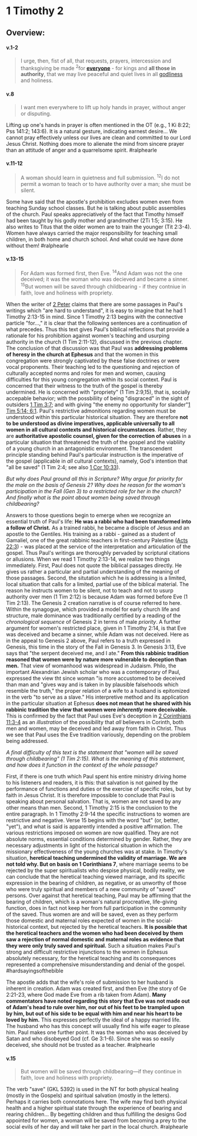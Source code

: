 # 1 Timothy 2

## Overview:



#### v.1-2
>I urge, then, fist of all, that requests, prayers, intercession and thanksgiving be made <sup>2</sup>for **[everyone](Ephesians6.md#v.18)** - for kings and **all those in authority**, that we may live peaceful and quiet lives in all [godliness](godliness) and holiness.

#### v.8
>I want men everywhere to lift up holy hands in prayer, without anger or disputing.

Lifting up one's hands in prayer is often mentioned in the OT (e.g., 1 Ki 8:22; Pss 141:2; 143:6). It is a natural gesture, indicating earnest desire... We cannot pray effectively unless our lives are clean and committed to our Lord Jesus Christ. Nothing does more to alienate the mind from sincere prayer than an attitude of anger and a quarrelsome spirit.
#ralphearle 

#### v.11-12
>A woman should learn in quietness and full submission. <sup>12</sup>I do not permit a woman to teach or to have authority over a man; she must be silent.

Some have said that the apostle's prohibition excludes women even from teaching Sunday school classes. But he is talking about public assemblies of the church. Paul speaks appreciatively of the fact that Timothy himself had been taught by his godly mother and grandmother (2Ti 1:5; 3:15). He also writes to Titus that the older women are to train the younger (Tit 2:3-4). Women have always carried the major responsibility for teaching small children, in both home and church school. And what could we have done without them!
#ralphearle

#### v.13-15
>For Adam was formed first, then Eve. <sup>14</sup>And Adam was not the one deceived; it was the woman who was decieved and became a sinner. <sup>15</sup>But women will be saved through childbearing - if they contniue in faith, love and holiness with propriety.

When the writer of [2 Peter](2Peter3#v.16) claims that there are some passages in Paul's writings which "are hard to understand", it is easy to imagine that he had 1 Timothy 2:13-15 in mind.
Since 1 Timothy 2:13 begins with the connective particle "for...," it is clear that the following sentences are a continuation of what precedes. Thus this text gives Paul's biblical reflections that provide a rationale for his prohibition against women's teaching and usurping authority in the church (1 Tim 2:11-12), discussed in the previous chapter.
The conclusion of that discussion was that Paul was **addressing problems of heresy in the church at Ephesus** and that the women in this congregation were strongly captivated by these false doctrines or were vocal proponents. Their teaching led to the questioning and rejection of culturally accepted norms and roles for men and women, causing difficulties for this young congregation within its social context. Paul is concerned that their witness to the truth of the gospel is thereby undermined. He is concerned with "propriety" (1 Tim 2:9,15), that is, socially accepable behavior; with the possbiliity of being "disgraced" in the sight of outsiders [1 Tim 3:7](1Timothy3.md#v.7); and with giving "the enemy no opportunity for slander"[1 Tim 5:14](1Timothy5.md#v.14)[; 6:1](1Timothy6.md#v.1).
Paul's restrictive admonitions regarding women must be understood within this particular historical situation. They are therefore **not to be understood as divine imperatives, applicable universally to all women in all cultural contexts and historical circumstances**. Rather, they are **authoritative apostolic counsel, given for the correction of abuses** in a particular situation that threatened the truth of the gospel and the viabliity of a young church in an antagonistic environment. The transcendent principle standing behind Paul's particular instruction is the imperative of the gospel (applicable in *all* cultural contexts), namely, God's intention that "all be saved" (1 Tim 2:4; see also [1 Cor 10:33](1Corinthians10#v.33)).

*But why does Paul ground all this in Scripture? Why argue for priority for the male on the basis of Genesis 2? Why does he reason for the woman's participation in the Fall (Gen 3) to a restricted role for her in the church? And finally what is the point about women being saved through childbearing?*

Answers to those questions begin to emerge when we recognize an essential truth of Paul's life: **He was a rabbi who had been transformed into a follow of Christ.** As a trained rabbi, he became a disciple of Jesus and an apostle to the Gentiles. His training as a rabbi - gained as a student of Gamaliel, one of the great rabbinic teachers in first-century Palestine ([Acts 22:3](Acts22#v.3)) - was placed at the service of the interpretation and articulation of the gospel. Thus Paul's writings are thoroughly pervaded by scriptural citations or allusions.
When we read 1 Timothy 2:13-14, we realize two things immediately. First, Paul does not quote the biblical passages directly. He gives us rather a particular and partial understanding of the meaning of those passages. Second, the situtation which he is addressing is a limited, local situation that calls for a limited, partial use of the biblical material.
The reason he instructs women to be silent, not to teach and not to usurp authority over men (1 Tim 2:12) is because Adam was formed before Eve (1 Tim 2:13). The Genesis 2 creation narrative is of course referred to here. Within the synagogue, which provided a model for early church life and structure, male dominance was traditionally certified by a reading of the *chronological sequence* of Genesis 2 in terms of male *priority*. 
A further argument for women's restricted place, given in 1 Timothy 2:14, is that Eve was deceived and became a sinner, while Adam was not deceived. Here as in the appeal to Genesis 2 above, Paul refers to a truth expressed in Genesis, this time in the story of the Fall in Genesis 3. In Genesis 3:13, Eve says that "the serpent deceived me, and I ate." **From this rabbinic tradition reasoned that women were by nature more vulnerable to deception than men.** That view of womanhood was widespread in Judaism. Philo, the important Alexandrian Jewish scholar who was a contemporary of Paul, expressed the view tht since woman "is more accustomed to be deceived than man and "gives way and is taken in by plausible falsehoods which resemble the truth," the proper relation of a wife to a husband is epitomized in the verb "to serve as a slave."
His interpretive method and its application in the particular situation at Ephesus **does not mean that he shared with his rabbinic tradition the view that women were *inherently* more deceivable.** This is confirmed by the fact that Paul uses Eve's deception in [2 Corinthians 11:3-4](2Corinthians11#v.3-4) as an *illustration* of the possibility that *all* believers in Corinth, both men and women, may be deceived and led away from faith in Christ. Thus we see that Paul uses the Eve tradition variously, depending on the problem being addressed.

*A final difficulty of this text is the statement that "women will be saved through childbearing" (1 Tim 2:15). What is the meaning of this statement, and how does it function in the context of the whole passage?*

First, if there is one truth which Paul spent his entire ministry driving home to his listeners and readers, it is this: that salvation is not gained by the performance of functions and duties or the exercise of specific roles, but by faith in Jesus Christ. It is therefore impossible to conclude that Paul is speaking about personal salvation. That is, women are not saved by any other means than men.
Second, 1 Timothy 2:15 is the conclusion to the entire paragraph. In 1 Timothy 2:9-14 the specific instructions to women are restrictive and negative. Verse 15 begins with the word "but" (or, better, "yet"), and what is said is apparently intended a positive affirmation. The various restrictions imposed on women are now qualified. They are not absolute norms, essential conditions determined by gender. Rather, they are necessary adjustments in light of the historical situation in which the missionary effectiveness of the young churches was at stake.
In Timothy's situation, **heretical teaching undermined the validity of marriage. We are not told why. But on basis on 1 Corinthians 7**, where marriage seems to be rejected by the super spiritualists who despise physical, bodily reality, we can conclude that the heretical teaching viewed marriage, and its specific expression in the bearing of children, as negative, or as unworthy of those who were truly spiritual and members of a new community of "saved" persons. Over against that heretical teaching, Paul may be affirming that the bearing of children, which is a woman's natural procreative, life-giving function, does in fact not keep her from full participation in the community of the saved.
Thus women are and will be saved, even as they perform those domestic and maternal roles expected of women in the social-historical context, but rejected by the heretical teachers. **It is possible that the heretical teachers and the women who had been deceived by them saw a rejection of normal domestic and maternal roles as evidence that they were only truly saved and spiritual.** Such a situation makes Paul's strong and difficult restrictive injunctions to the women in Ephesus absolutely necessary, for the heretical teaching and its consequences represented a comprehensive misunderstanding and denial of the gospel. 
#hardsayingsofthebible

The apostle adds that the wife's role of submission to her husband is inherent in creation. Adam was created first, and then Eve (the story of Ge 2:21-23, where God made Eve from a rib taken from Adam). **Many commentators have noted regarding this story that Eve was not made out of Adam's head to rule over him, nor out of his feet to be trampled upon by him, but out of his side to be equal with him and near his heart to be loved by him.** This expresses perfectly the ideal of a happy married life. The husband who has this concept will usually find his wife eager to please him. 
Paul makes one further point. It was the woman who was deceived by Satan and who disobeyed God (cf. Ge 3:1-6). Since she was so easily deceived, she should not be trusted as a teacher.
#ralphearle 

#### v.15
>But women will be saved through childbearing—if they continue in faith, love and holiness with propriety.

The verb "save" (GKL 5392) is used in the NT for both physical healing (mostly in the Gospels) and spiritual salvation (mostly in the letters). Perhaps it carries both connotations here. The wife may find both physical health and a higher spiritual state through the experience of bearing and rearing children...
By begetting children and thus fulfilling the designs God appointed for women, a woman will be saved from becoming a prey to the social evils of her day and will take her part in the local church.
#ralphearle 